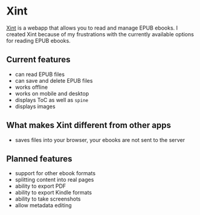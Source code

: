 # Xint
[Xint](https://xint.pages.dev) is a webapp that allows you to read and manage EPUB ebooks.
I created Xint because of my frustrations with the currently available options for reading EPUB ebooks.

## Current features
* can read EPUB files
* can save and delete EPUB files
* works offline
* works on mobile and desktop
* displays ToC as well as `spine`
* displays images

## What makes Xint different from other apps
* saves files into your browser, your ebooks are not sent to the server

## Planned features
* support for other ebook formats
* splitting content into real pages
* ability to export PDF
* ability to export Kindle formats
* ability to take screenshots
* allow metadata editing


